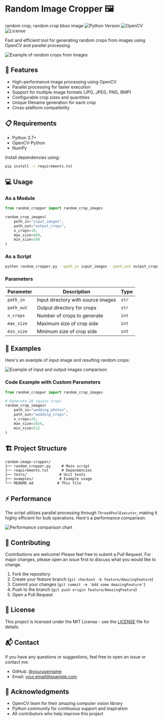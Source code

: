 # Random Image Cropper 🖼️
random crop, random crop bbox image
![Python Version](https://img.shields.io/badge/python-3.7+-blue.svg)
![OpenCV](https://img.shields.io/badge/OpenCV-4.5+-green.svg)
![License](https://img.shields.io/badge/license-MIT-blue.svg)

Fast and efficient tool for generating random crops from images using OpenCV and parallel processing.

<img src="/api/placeholder/800/400" alt="Example of random crops from images" />

## 🚀 Features

- High-performance image processing using OpenCV
- Parallel processing for faster execution
- Support for multiple image formats (JPG, JPEG, PNG, BMP)
- Configurable crop sizes and quantities
- Unique filename generation for each crop
- Cross-platform compatibility

## 📋 Requirements

- Python 3.7+
- OpenCV-Python
- NumPy

Install dependencies using:

```bash
pip install -r requirements.txt
```

## 💻 Usage

### As a Module

```python
from random_cropper import random_crop_images

random_crop_images(
    path_in="input_images",
    path_out="output_crops",
    n_crops=10,
    max_size=800,
    min_size=200
)
```

### As a Script

```bash
python random_cropper.py --path_in input_images --path_out output_crops --n_crops 10 --max_size 800 --min_size 200
```

### Parameters

| Parameter | Description | Type |
|-----------|-------------|------|
| `path_in` | Input directory with source images | `str` |
| `path_out` | Output directory for crops | `str` |
| `n_crops` | Number of crops to generate | `int` |
| `max_size` | Maximum size of crop side | `int` |
| `min_size` | Minimum size of crop side | `int` |

## 🎯 Examples

Here's an example of input image and resulting random crops:

<img src="/api/placeholder/800/300" alt="Example of input and output images comparison" />

### Code Example with Custom Parameters

```python
from random_cropper import random_crop_images

# Generate 20 square crops
random_crop_images(
    path_in="wedding_photos",
    path_out="wedding_crops",
    n_crops=20,
    max_size=1024,
    min_size=512
)
```

## 🏗️ Project Structure

```
random-image-cropper/
├── random_cropper.py     # Main script
├── requirements.txt      # Dependencies
├── tests/               # Unit tests
├── examples/            # Example usage
└── README.md           # This file
```

## ⚡ Performance

The script utilizes parallel processing through `ThreadPoolExecutor`, making it highly efficient for bulk operations. Here's a performance comparison:

<img src="/api/placeholder/600/300" alt="Performance comparison chart" />

## 🤝 Contributing

Contributions are welcome! Please feel free to submit a Pull Request. For major changes, please open an issue first to discuss what you would like to change.

1. Fork the repository
2. Create your feature branch (`git checkout -b feature/AmazingFeature`)
3. Commit your changes (`git commit -m 'Add some AmazingFeature'`)
4. Push to the branch (`git push origin feature/AmazingFeature`)
5. Open a Pull Request

## 📝 License

This project is licensed under the MIT License - see the [LICENSE](LICENSE) file for details.

## 📬 Contact

If you have any questions or suggestions, feel free to open an issue or contact me:

- GitHub: [@yourusername](https://github.com/yourusername)
- Email: your.email@example.com

## 🌟 Acknowledgments

- OpenCV team for their amazing computer vision library
- Python community for continuous support and inspiration
- All contributors who help improve this project